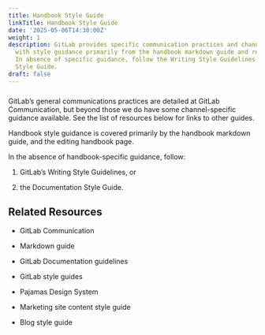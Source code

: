 ```yaml
---
title: Handbook Style Guide
linkTitle: Handbook Style Guide
date: '2025-05-06T14:30:00Z'
weight: 1
description: GitLab provides specific communication practices and channel guidance,
  with style guidance primarily from the handbook markdown guide and related resources.
  In absence of specific guidance, follow the Writing Style Guidelines or the Documentation
  Style Guide.
draft: false
---
```



### 

GitLab’s general communications practices are detailed at GitLab Communication, but beyond those we do have some channel-specific guidance available. See the list of resources below for links to other guides.

Handbook style guidance is covered primarily by the handbook markdown guide, and the editing handbook page.

In the absence of handbook-specific guidance, follow:

1. GitLab’s Writing Style Guidelines, or

1. the Documentation Style Guide.

## Related Resources

- GitLab Communication

- Markdown guide

- GitLab Documentation guidelines

- GitLab style guides

- Pajamas Design System

- Marketing site content style guide

- Blog style guide